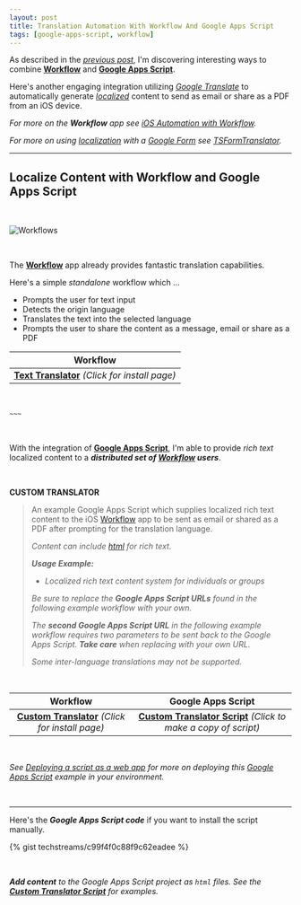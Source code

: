 ```yaml
---
layout: post
title: Translation Automation With Workflow And Google Apps Script
tags: [google-apps-script, workflow]
---
```


As described in the *[previous post](https://techstreams.github.io/2015/12/16/ios-automation-with-workflow-and-google-apps-script/)*, I'm discovering interesting ways to combine **[Workflow](https://workflow.is/)** and **[Google Apps Script](https://www.google.com/script/start/)**.  

Here's another engaging integration utilizing *[Google Translate](https://translate.google.com/)* to automatically generate *[localized](https://en.wikipedia.org/wiki/Internationalization_and_localization)* content to send as email or share as a PDF from an iOS device.

<i class="fa fa-hand-o-right"></i> *For more on the __Workflow__ app see [iOS Automation with Workflow](https://techstreams.github.io/2015/04/06/ios-automation-with-workflow/).*

<i class="fa fa-hand-o-right"></i> *For more on using [localization](https://en.wikipedia.org/wiki/Internationalization_and_localization) with a [Google Form](https://www.google.com/forms/about/) see [TSFormTranslator](https://techstreams.github.io/2015/04/14/tsformtranslator-overview/).*

---

## Localize Content with Workflow and Google Apps Script

<br>

![Workflows]({{site.baseurl}}/images/2016-01-07-workflows.png)

<br>

The **[Workflow](https://workflow.is/)** app already provides fantastic translation capabilities.  

Here's a simple *standalone* workflow which ...

* Prompts the user for text input
* Detects the origin language
* Translates the text into the selected language
* Prompts the user to share the content as a message, email or share as a PDF  

| Workflow |
| :--------: | 
| **[<i class="fa fa-refresh"></i> Text Translator](https://workflow.is/workflows/3f43d9bc1dca43a1a4b9115a96b9a0f2)** *(Click for install page)*  |

<br>

`~~~`

<br>

With the integration of **[Google Apps Script](https://www.google.com/script/start/)**, I'm able to provide *rich text* localized content to a ***distributed set of [Workflow](https://workflow.is/) users***.


<br>

**CUSTOM TRANSLATOR**

> An example Google Apps Script which supplies localized rich text content to the iOS [Workflow](https://workflow.is/) app to be sent as email or shared as a PDF after prompting for the translation language.
>
> <i class="fa fa-hand-o-right"></i> *Content can include [html](https://en.wikipedia.org/wiki/HTML) for rich text.*
>
> *__Usage Example:__*  
> 
> * *Localized rich text content system for individuals or groups*
>
>  <i class="fa fa-exclamation-circle"></i> *Be sure to replace the __Google Apps Script URLs__ found in the following example workflow with your own.*
>
> <i class="fa fa-exclamation-circle"></i> *The __second Google Apps Script URL__ in the following example workflow requires two parameters to be sent back to the Google Apps Script.  __Take care__ when replacing with your own URL.*
>
> <i class="fa fa-exclamation-circle"></i> *Some inter-language translations may not be supported.*
>

<br>

| Workflow | Google Apps Script |
| :--------: | :---------------: |
| **[<i class="fa fa-refresh"></i> Custom Translator](https://workflow.is/workflows/ad520fad30484a3fa8d63adbf3337d9c)** *(Click for install page)* | **[Custom Translator Script](https://script.google.com/d/1lRVhoir1brlYnXfW70fR6inCwNBr_SjBjmHnl3cmtSansD051lkGmWPI/edit?usp=sharing)** *(Click to make a copy of script)* |

<br>


<i class="fa fa-hand-o-right"></i> *See [Deploying a script as a web app](https://developers.google.com/apps-script/guides/web#deploying_a_script_as_a_web_app) for more on deploying this [Google Apps Script](https://www.google.com/script/start/) example in your environment.*

<br>

---

Here's the ***Google Apps Script code*** if you want to install the script manually.

{% gist techstreams/c99f4f0c88f9c62eadee %}

<br>

<i class="fa fa-hand-o-right"></i> *__Add content__ to the Google Apps Script project as `html` files.  See the __[Custom Translator Script](https://script.google.com/d/1lRVhoir1brlYnXfW70fR6inCwNBr_SjBjmHnl3cmtSansD051lkGmWPI/edit?usp=sharing)__ for examples.*




























